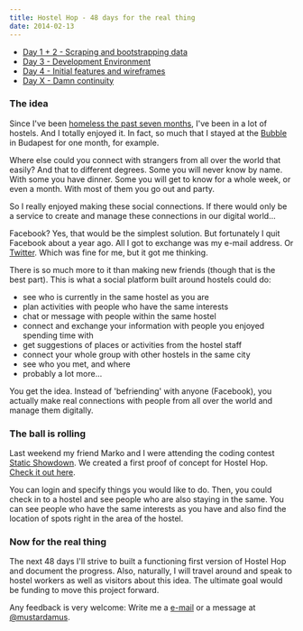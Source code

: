 ```yaml
---
title: Hostel Hop - 48 days for the real thing
date: 2014-02-13
---
```


* [Day 1 + 2 - Scraping and bootstrapping data](/posts/hostel-hop-scraping-and-bootstrapping)
* [Day 3 - Development Environment](/posts/hostel-hop-development-environment)
* [Day 4 - Initial features and wireframes](/posts/hostel-hop-features-and-wireframes)
* [Day X - Damn continuity](/posts/hostel-hop-damn-continuity)

### The idea

Since I've been [homeless the past seven months](/posts/put-yourself-out-there),
I've been in a lot of hostels. And I totally enjoyed it. In fact, so much that I
stayed at the
[Bubble](http://www.hostelworld.com/hosteldetails.php/Budapest-Bubble/Budapest/20989)
in Budapest for one month, for example.

Where else could you connect with strangers from all over the world that easily?
And that to different degrees. Some you will never know by name. With some you
have dinner. Some you will get to know for a whole week, or even a month. With
most of them you go out and party.

So I really enjoyed making these social connections. If there would only be a
service to create and manage these connections in our digital world...

Facebook? Yes, that would be the simplest solution. But fortunately I quit
Facebook about a year ago. All I got to exchange was my e-mail address. Or
[Twitter](https://twitter.com/mustardamus). Which was fine for me, but it got me
thinking.

There is so much more to it than making new friends (though that is the best
part). This is what a social platform built around hostels could do:

  - see who is currently in the same hostel as you are
  - plan activities with people who have the same interests
  - chat or message with people within the same hostel
  - connect and exchange your information with people you enjoyed spending time
with
  - get suggestions of places or activities from the hostel staff
  - connect your whole group with other hostels in the same city
  - see who you met, and where
  - probably a lot more...

You get the idea. Instead of 'befriending' with anyone (Facebook), you actually
make real connections with people from all over the world and manage them
digitally.

### The ball is rolling

Last weekend my friend Marko and I were attending the coding contest [Static
Showdown](http://www.staticshowdown.com/). We created a first proof of concept
for Hostel Hop. [Check it out here](http://ss14-team-114.divshot.io/).

You can login and specify things you would like to do. Then, you could check in
to a hostel and see people who are also staying in the same. You can see people
who have the same interests as you have and also find the location of spots
right in the area of the  hostel.

### Now for the real thing

The next 48 days I'll strive to built a functioning first version of Hostel Hop
and document the progress. Also, naturally, I will travel around and speak to
hostel workers as well as visitors about this idea. The ultimate goal would be
funding to move this project forward.

Any feedback is very welcome: Write me a [e-mail](mailto:contact@mustardamus.com)
or a message at [@mustardamus](https://twitter.com/mustardamus).
